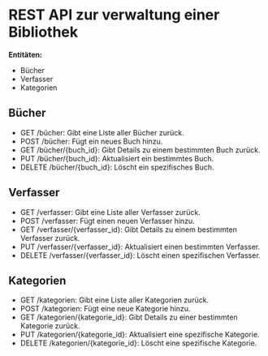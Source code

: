 # REST API zur verwaltung einer Bibliothek

**Entitäten:**

* Bücher
* Verfasser
* Kategorien

## Bücher

* GET /bücher: Gibt eine Liste aller Bücher zurück.
* POST /bücher: Fügt ein neues Buch hinzu.
* GET /bücher/{buch_id}: Gibt Details zu einem bestimmten Buch zurück.
* PUT /bücher/{buch_id}: Aktualisiert ein bestimmtes Buch.
* DELETE /bücher/{buch_id}: Löscht ein spezifisches Buch.

## Verfasser

* GET /verfasser: Gibt eine Liste aller Verfasser zurück.
* POST /verfasser: Fügt einen neuen Verfasser hinzu.
* GET /verfasser/{verfasser_id}: Gibt Details zu einem bestimmten Verfasser zurück.
* PUT /verfasser/{verfasser_id}: Aktualisiert einen bestimmten Verfasser.
* DELETE /verfasser/{verfasser_id}: Löscht einen spezifischen Verfasser.

## Kategorien

* GET /kategorien: Gibt eine Liste aller Kategorien zurück.
* POST /kategorien: Fügt eine neue Kategorie hinzu.
* GET /kategorien/{kategorie_id}: Gibt Details zu einer bestimmten Kategorie zurück.
* PUT /kategorien/{kategorie_id}: Aktualisiert eine spezifische Kategorie.
* DELETE /kategorien/{kategorie_id}: Löscht eine spezifische Kategorie.
